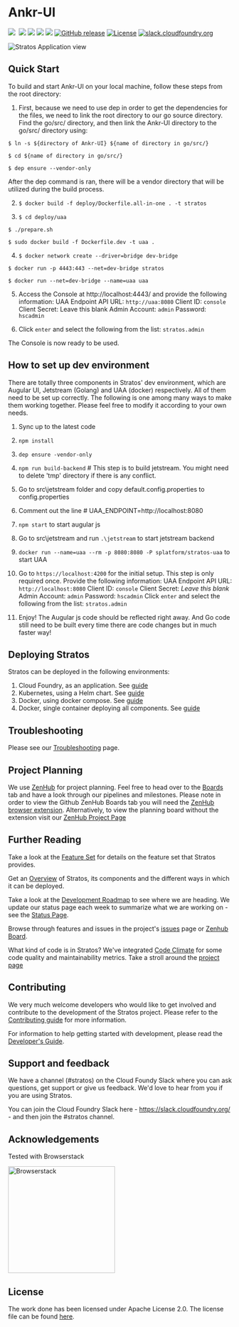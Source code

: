 # Ankr-UI

<a href="https://travis-ci.org/cloudfoundry-incubator/stratos/branches"><img src="https://travis-ci.org/cloudfoundry-incubator/stratos.svg?branch=v2-master"></a>&nbsp;<a style="padding-left: 4px" href="https://codeclimate.com/github/cloudfoundry-incubator/stratos/maintainability"><img src="https://api.codeclimate.com/v1/badges/61af8b605f385e894632/maintainability" /></a>
<a href="https://goreportcard.com/github.com/cloudfoundry-incubator/stratos"><img src="https://goreportcard.com/badge/github.com/cloudfoundry-incubator/stratos"/></a>
<a href="https://codecov.io/gh/cloudfoundry-incubator/stratos/branch/v2-master"><img src="https://codecov.io/gh/cloudfoundry-incubator/stratos/branch/v2-master/graph/badge.svg"/></a>
<a href="https://app.zenhub.com/workspace/o/cloudfoundry-incubator/stratos/boards"><img src="https://raw.githubusercontent.com/ZenHubIO/support/master/zenhub-badge.png"/></a>
[![GitHub release](https://img.shields.io/github/release/cloudfoundry-incubator/stratos.svg)](https://github.com/cloudfoundry-incubator/stratos/releases/latest)
[![License](https://img.shields.io/badge/License-Apache%202.0-blue.svg)](https://github.com/cloudfoundry-incubator/stratos/blob/master/LICENSE)
[![slack.cloudfoundry.org](https://slack.cloudfoundry.org/badge.svg)](https://cloudfoundry.slack.com/messages/C80EP4Y57/)


![Stratos Application view](docs/images/screenshots/app-summary.png)

## Quick Start

To build and start Ankr-UI on your local machine, follow these steps from the root directory:

1. First, because we need to use dep in order to get the dependencies for the files, we need to link the root directory to our go source directory. Find the go/src/ directory, and then link the Ankr-UI directory to the go/src/ directory using:

`$ ln -s ${directory of Ankr-UI} ${name of directory in go/src/}`

`$ cd ${name of directory in go/src/}`

`$ dep ensure --vendor-only`

After the dep command is ran, there will be a vendor directory that will be utilized during the build process.

2. `$ docker build -f deploy/Dockerfile.all-in-one . -t stratos`

3. `$ cd deploy/uaa`

`$ ./prepare.sh`

`$ sudo docker build -f Dockerfile.dev -t uaa .`

4. `$ docker network create --driver=bridge dev-bridge`

`$ docker run -p 4443:443 --net=dev-bridge stratos`

`$ docker run --net=dev-bridge --name=uaa uaa`

5. Access the Console at http://localhost:4443/ and provide the following information: UAA Endpoint API URL: `http://uaa:8080` Client ID: `console` Client Secret: Leave this blank Admin Account: `admin` Password: `hscadmin`

6. Click `enter` and select the following from the list: `stratos.admin`

The Console is now ready to be used.

## How to set up dev environment
There are totally three components in Stratos' dev environment, which are Augular UI, Jetstream (Golang) and UAA (docker) respectively. All of them need to be set up correctly. The following is one among many ways to make them working together. Please feel free to modify it according to your own needs.

1. Sync up to the latest code

2. `npm install`

3. `dep ensure -vendor-only`

4. `npm run build-backend` # This step is to build jetstream. You might need to delete 'tmp' directory if there is any conflict.

5. Go to src\jetstream folder and copy default.config.properties to config.properties

6. Comment out the line # UAA_ENDPOINT=http://localhost:8080

7. `npm start` to start augular js 

8. Go to src\jetstream and run `.\jetstream` to start jetstream backend

9. `docker run --name=uaa --rm -p 8080:8080 -P splatform/stratos-uaa` to start UAA

10. Go to `https://localhost:4200` for the initial setup. This step is only required once. Provide the following information: 
    UAA Endpoint API URL: `http://localhost:8080` Client ID: `console` Client Secret: *Leave this blank* Admin Account: `admin` Password: `hscadmin`
    Click `enter` and select the following from the list: `stratos.admin`

11. Enjoy! The Augular js code should be reflected right away. And Go code still need to be built every time there are code changes but in much faster way!

## Deploying Stratos

Stratos can be deployed in the following environments:

1. Cloud Foundry, as an application. See [guide](deploy/cloud-foundry)
2. Kubernetes, using a Helm chart. See [guide](deploy/kubernetes)
3. Docker, using docker compose. See [guide](deploy/docker-compose)
4. Docker, single container deploying all components. See [guide](deploy/all-in-one)

## Troubleshooting
Please see our [Troubleshooting](docs/troubleshooting) page.

## Project Planning
We use [ZenHub](https://zenhub.com) for project planning. Feel free to head over to the [Boards](https://github.com/SUSE/stratos#boards)
tab and have a look through our pipelines and milestones. Please note in order to view the Github ZenHub Boards tab you will need the [ZenHub
browser extension](https://www.zenhub.com/extension). Alternatively, to view the planning board without the extension visit our [ZenHub Project Page](https://app.zenhub.com/workspace/o/cloudfoundry-incubator/stratos/boards)

## Further Reading
 
Take a look at the [Feature Set](docs/features.md) for details on the feature set that Stratos provides.
 
Get an [Overview](docs/overview.md) of Stratos, its components and the different ways in which it can be deployed.

Take a look at the [Development Roadmap](docs/roadmap.md) to see where we are heading. We update our status page each week to summarize what we are working on - see the [Status Page](docs/status_updates.md).

Browse through features and issues in the project's [issues](https://github.com/cloudfoundry-incubator/stratos/issues) page or [Zenhub Board](https://github.com/cloudfoundry-incubator/stratos#boards).

What kind of code is in Stratos? We've integrated [Code Climate](https://codeclimate.com) for some code quality and maintainability metrics. Take a stroll around the [project page](https://codeclimate.com/github/SUSE/stratos)

## Contributing

We very much welcome developers who would like to get involved and contribute to the development of the Stratos project. Please refer to the [Contributing guide](CONTRIBUTING.md) for more information.

For information to help getting started with development, please read the [Developer's Guide](docs/developers-guide.md).

## Support and feedback

We have a channel (#stratos) on the Cloud Foundy Slack where you can ask questions, get support or give us feedback. We'd love to hear from you if you are using Stratos.

You can join the Cloud Foundry Slack here - https://slack.cloudfoundry.org/  - and then join the #stratos channel.

## Acknowledgements

Tested with Browserstack

<a href="https://www.browserstack.com"><img width="240px" src="docs/images/Browserstack-logo.svg" alt="Browserstack"></a>

## License

The work done has been licensed under Apache License 2.0. The license file can be found [here](LICENSE).
